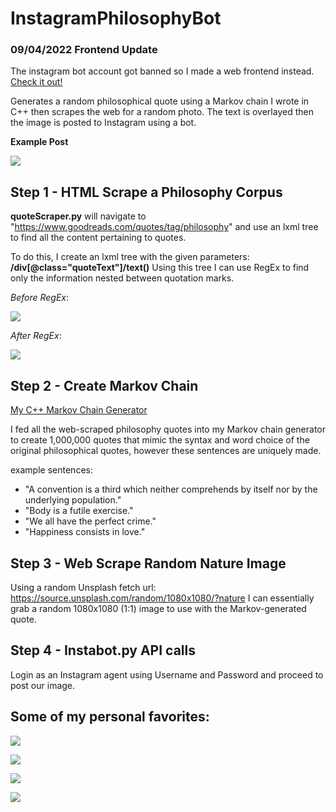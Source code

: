 # InstagramPhilosophyBot

### 09/04/2022 Frontend Update

The instagram bot account got banned so I made a web frontend instead.
[Check it out!](https://philosophy-ai.vercel.app)

Generates a random philosophical quote using a Markov chain I wrote in C++ then scrapes
the web for a random photo. The text is overlayed then the image is posted to Instagram using a bot.

**Example Post**

![](/images/documentation_images/examplePost.jpg)

## Step 1 - HTML Scrape a Philosophy Corpus

**quoteScraper.py** will navigate to "https://www.goodreads.com/quotes/tag/philosophy" and use an
lxml tree to find all the content pertaining to quotes.

To do this, I create an lxml tree with the given parameters: **/div[@class="quoteText"]/text()**
Using this tree I can use RegEx to find only the information nested between quotation marks.

*Before RegEx*:

![](/images/documentation_images/beforeRegex.png)

*After RegEx*: 

![](/images/documentation_images/afterRegex.png)

## Step 2 - Create Markov Chain 
[My C++ Markov Chain Generator](https://github.com/JustinStitt/markovChainTextGenerator)

I fed all the web-scraped philosophy quotes into my Markov chain generator to create 1,000,000
quotes that mimic the syntax and word choice of the original philosophical quotes, however these sentences are uniquely made.

example sentences: 

* "A convention is a third which neither comprehends by itself nor by the underlying population."
* "Body is a futile exercise."
* "We all have the perfect crime."
* "Happiness consists in love."

## Step 3 - Web Scrape Random Nature Image

Using a random Unsplash fetch url: https://source.unsplash.com/random/1080x1080/?nature 
I can essentially grab a random 1080x1080 (1:1) image to use with the Markov-generated quote.

## Step 4 - Instabot.py API calls

Login as an Instagram agent using Username and Password and proceed to post our image.

## Some of my personal favorites:

![](/images/documentation_images/fav0.jpg)

![](/images/documentation_images/fav1.jpg)

![](/images/documentation_images/fav2.jpg)

![](/images/documentation_images/add1.jpg)
